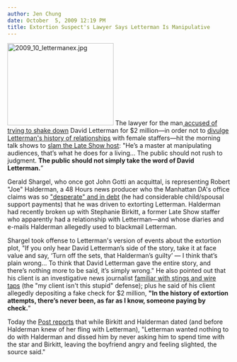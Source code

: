 ```yaml
---
author: Jen Chung
date: October  5, 2009 12:19 PM
title: Extortion Suspect's Lawyer Says Letterman Is Manipulative
---
```


<p><span class="mt-enclosure mt-enclosure-image" style="display: inline;"> <img alt="2009_10_lettermanex.jpg" src="https://web.archive.org/web/20110629175657im_/http://gothamist.com/attachments/jen/2009_10_lettermanex.jpg" width="240" height="186" class="image-left"> </span>The lawyer for the man<a href="https://web.archive.org/web/20110629175657/http://gothamist.com/2009/10/02/suspected_extortionist_threatened_l.php"> accused of trying to shake down</a> David Letterman for $2 million&#x2014;in order not to <a href="https://web.archive.org/web/20110629175657/http://gothamist.com/2009/10/01/letterman_discloses_extortion_threa.php">divulge Letterman&apos;s history of relationships</a> with female staffers&#x2014;hit the morning talk shows to <a href="https://web.archive.org/web/20110629175657/http://today.msnbc.msn.com/id/33173840/ns/today-today_entertainment/">slam the Late Show host</a>: &quot;He&#x2019;s a master at manipulating audiences, that&#x2019;s what he does for a living... The public should not rush to judgment. <strong>The public should not simply take the word of David Letterman.</strong>&#x201D;</p>

<p>Gerald Shargel, who once got John Gotti an acquittal, is representing Robert &quot;Joe&quot; Halderman, a 48 Hours news producer who the Manhattan DA&apos;s office claims was so <a href="https://web.archive.org/web/20110629175657/http://gothamist.com/2009/10/03/david_lettermans_suspect_desperate.php">&quot;desperate&quot; and in debt</a> (he had considerable child/spousal support payments) that he was driven to extorting Letterman. Halderman had recently broken up with Stephanie Birkitt, a former Late Show staffer who apparently had a relationship with Letterman&#x2014;and whose diaries and e-mails Halderman allegedly used to blackmail Letterman. </p>

<p>Shargel took offense to Letterman&apos;s version of events about the extortion plot, &quot;If you only hear David Letterman&#x2019;s side of the story, take it at face value and say, &#x2018;Turn off the sets, that Halderman&#x2019;s guilty&#x2019; &#x2014; I think that&#x2019;s plain wrong... To think that David Letterman gave the entire story, and there&#x2019;s nothing more to be said, it&#x2019;s simply wrong.&quot;  He also pointed out that his client is an investigative news journalist <a href="https://web.archive.org/web/20110629175657/http://www.nydailynews.com/entertainment/tv/2009/10/05/2009-10-05_lawyer_for_lettermans_accused_blackmailer_joe_halderman_says_daves_not_telling_f.html">familiar with stings and wire taps</a> (the &quot;my client isn&apos;t this stupid&quot; defense); plus he said of his client allegedly depositing a fake check for $2 million, <strong>&quot;In the history of extortion attempts, there&#x2019;s never been, as far as I know, someone paying by check.</strong>&quot;</p>

<p>Today the <a href="https://web.archive.org/web/20110629175657/http://www.nypost.com/p/news/national/hate_show_for_letterman_ex_beau_OPzJlrtpTEksbfu3cFGuwN">Post reports</a> that while Birkitt and Halderman dated (and before Halderman knew of her fling with Letterman), &quot;Letterman wanted nothing to do with Halderman and dissed him by never asking him to spend time with the star and Birkitt, leaving the boyfriend angry and feeling slighted, the source said.&quot;</p>